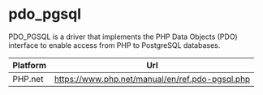 # pdo_pgsql

PDO_PGSQL is a driver that implements the PHP Data Objects (PDO) interface to enable access from PHP to PostgreSQL databases.

| Platform | Url                                                              |
|----------|------------------------------------------------------------------|
| PHP.net  | https://www.php.net/manual/en/ref.pdo-pgsql.php                  |
